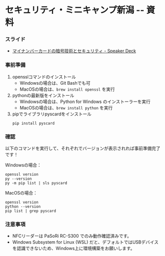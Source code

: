 
# セキュリティ・ミニキャンプ新潟 -- 資料

### スライド

- [マイナンバーカードの暗号技術とセキュリティ - Speaker Deck](https://speakerdeck.com/tex2e/secminicamp2023-mynumber)

### 事前準備

1. opensslコマンドのインストール
    - Windowsの場合は、Git Bashでも可
    - MacOSの場合は、`brew install openssl` を実行
3. pythonの最新版をインストール
    - Windowsの場合は、Python for Windows のインストーラーを実行
    - MacOSの場合は、`brew install python` を実行
4. pipでライブラリpyscardをインストール
    ```
    pip install pyscard
    ```

### 確認

以下のコマンドを実行して、それぞれでバージョンが表示されれば事前準備完了です！

Windowsの場合：
```
openssl version
py --version
py -m pip list | sls pyscard
```
MacOSの場合：
```
openssl version
python --version
pip list | grep pyscard
```

### 注意事項

- NFCリーダーは PaSoRi RC-S300 でのみ動作確認済みです。
- Windows Subsystem for Linux (WSL) だと、デフォルトではUSBデバイスを認識できないため、Windows上に環境構築をお願いします。
